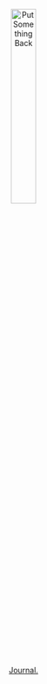 <p align="center">
  <img width="30%"src="https://github.com/user-attachments/assets/648d139e-9e1c-4cfd-b62b-e1efcd3875c0" alt="Put Something Back"/>
  <p align="center"><a href="https://akotov.com">Journal.</a></p>
</p>
